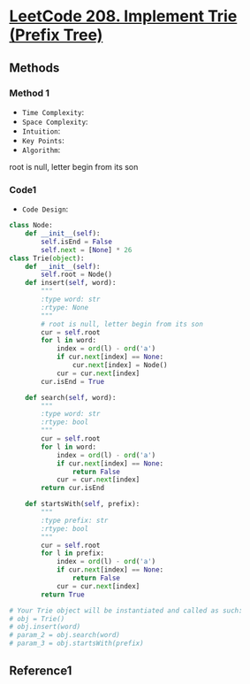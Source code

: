 # [LeetCode 208. Implement Trie (Prefix Tree)](https://leetcode.cn/problems/implement-trie-prefix-tree/description/)

## Methods

### Method 1

* `Time Complexity`:
* `Space Complexity`:
* `Intuition`:
* `Key Points`:
* `Algorithm`:

root is null, letter begin from its son

### Code1

* `Code Design`:

```python
class Node:
    def __init__(self):
        self.isEnd = False
        self.next = [None] * 26
class Trie(object):
    def __init__(self):
        self.root = Node()
    def insert(self, word):
        """
        :type word: str
        :rtype: None
        """
        # root is null, letter begin from its son
        cur = self.root
        for l in word:
            index = ord(l) - ord('a')
            if cur.next[index] == None:
                cur.next[index] = Node()
            cur = cur.next[index]
        cur.isEnd = True

    def search(self, word):
        """
        :type word: str
        :rtype: bool
        """
        cur = self.root
        for l in word:
            index = ord(l) - ord('a')
            if cur.next[index] == None:
                return False
            cur = cur.next[index]
        return cur.isEnd

    def startsWith(self, prefix):
        """
        :type prefix: str
        :rtype: bool
        """
        cur = self.root
        for l in prefix:
            index = ord(l) - ord('a')
            if cur.next[index] == None:
                return False
            cur = cur.next[index]
        return True

# Your Trie object will be instantiated and called as such:
# obj = Trie()
# obj.insert(word)
# param_2 = obj.search(word)
# param_3 = obj.startsWith(prefix)
```

## Reference1

